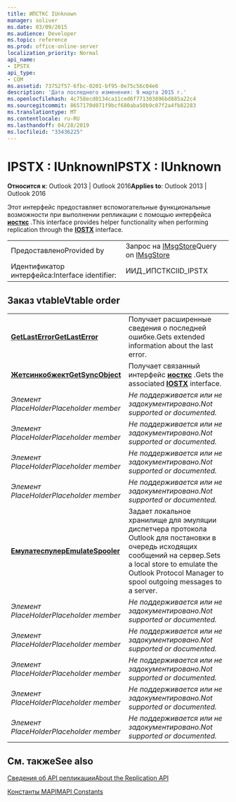 ```yaml
---
title: ИПСТКС IUnknown
manager: soliver
ms.date: 03/09/2015
ms.audience: Developer
ms.topic: reference
ms.prod: office-online-server
localization_priority: Normal
api_name:
- IPSTX
api_type:
- COM
ms.assetid: 73752f57-6fbc-0201-bf95-0e75c56c04e6
description: 'Дата последнего изменения: 9 марта 2015 г.'
ms.openlocfilehash: 4c758ecd0134ca11ced6f771303896bd885a22c4
ms.sourcegitcommit: 8657170d071f9bcf680aba50b9c07f2a4fb82283
ms.translationtype: MT
ms.contentlocale: ru-RU
ms.lasthandoff: 04/28/2019
ms.locfileid: "33436225"
---
```

# <a name="ipstx--iunknown"></a><span data-ttu-id="0a65e-103">IPSTX : IUnknown</span><span class="sxs-lookup"><span data-stu-id="0a65e-103">IPSTX : IUnknown</span></span>

  
  
<span data-ttu-id="0a65e-104">**Относится к**: Outlook 2013 | Outlook 2016</span><span class="sxs-lookup"><span data-stu-id="0a65e-104">**Applies to**: Outlook 2013 | Outlook 2016</span></span> 
  
<span data-ttu-id="0a65e-105">Этот интерфейс предоставляет вспомогательные функциональные возможности при выполнении репликации с помощью интерфейса **[иосткс](iostxiunknown.md)** .</span><span class="sxs-lookup"><span data-stu-id="0a65e-105">This interface provides helper functionality when performing replication through the **[IOSTX](iostxiunknown.md)** interface.</span></span> 
  
|||
|:-----|:-----|
|<span data-ttu-id="0a65e-106">Предоставлено</span><span class="sxs-lookup"><span data-stu-id="0a65e-106">Provided by</span></span>  <br/> |<span data-ttu-id="0a65e-107">Запрос на [IMsgStore](imsgstoreimapiprop.md)</span><span class="sxs-lookup"><span data-stu-id="0a65e-107">Query on [IMsgStore](imsgstoreimapiprop.md)</span></span> <br/> |
|<span data-ttu-id="0a65e-108">Идентификатор интерфейса:</span><span class="sxs-lookup"><span data-stu-id="0a65e-108">Interface identifier:</span></span>  <br/> |<span data-ttu-id="0a65e-109">ИИД_ИПСТКС</span><span class="sxs-lookup"><span data-stu-id="0a65e-109">IID_IPSTX</span></span>  <br/> |
   
## <a name="vtable-order"></a><span data-ttu-id="0a65e-110">Заказ vtable</span><span class="sxs-lookup"><span data-stu-id="0a65e-110">Vtable order</span></span>

|||
|:-----|:-----|
|<span data-ttu-id="0a65e-111">**[GetLastError](ipstx-getlasterror.md)**</span><span class="sxs-lookup"><span data-stu-id="0a65e-111">**[GetLastError](ipstx-getlasterror.md)**</span></span> <br/> |<span data-ttu-id="0a65e-112">Получает расширенные сведения о последней ошибке.</span><span class="sxs-lookup"><span data-stu-id="0a65e-112">Gets extended information about the last error.</span></span>  <br/> |
|<span data-ttu-id="0a65e-113">**[Жетсинкобжект](ipstx-getsyncobject.md)**</span><span class="sxs-lookup"><span data-stu-id="0a65e-113">**[GetSyncObject](ipstx-getsyncobject.md)**</span></span> <br/> |<span data-ttu-id="0a65e-114">Получает связанный интерфейс **[иосткс](iostxiunknown.md)** .</span><span class="sxs-lookup"><span data-stu-id="0a65e-114">Gets the associated **[IOSTX](iostxiunknown.md)** interface.</span></span>  <br/> |
| <span data-ttu-id="0a65e-115">*Элемент PlaceHolder*</span><span class="sxs-lookup"><span data-stu-id="0a65e-115">*Placeholder member*</span></span>  <br/> | <span data-ttu-id="0a65e-116">*Не поддерживается или не задокументировано.*</span><span class="sxs-lookup"><span data-stu-id="0a65e-116">*Not supported or documented.*</span></span>  <br/> |
| <span data-ttu-id="0a65e-117">*Элемент PlaceHolder*</span><span class="sxs-lookup"><span data-stu-id="0a65e-117">*Placeholder member*</span></span>  <br/> | <span data-ttu-id="0a65e-118">*Не поддерживается или не задокументировано.*</span><span class="sxs-lookup"><span data-stu-id="0a65e-118">*Not supported or documented.*</span></span>  <br/> |
| <span data-ttu-id="0a65e-119">*Элемент PlaceHolder*</span><span class="sxs-lookup"><span data-stu-id="0a65e-119">*Placeholder member*</span></span>  <br/> | <span data-ttu-id="0a65e-120">*Не поддерживается или не задокументировано.*</span><span class="sxs-lookup"><span data-stu-id="0a65e-120">*Not supported or documented.*</span></span>  <br/> |
| <span data-ttu-id="0a65e-121">*Элемент PlaceHolder*</span><span class="sxs-lookup"><span data-stu-id="0a65e-121">*Placeholder member*</span></span>  <br/> | <span data-ttu-id="0a65e-122">*Не поддерживается или не задокументировано.*</span><span class="sxs-lookup"><span data-stu-id="0a65e-122">*Not supported or documented.*</span></span>  <br/> |
|<span data-ttu-id="0a65e-123">**[Емулатеспулер](ipstx-emulatespooler.md)**</span><span class="sxs-lookup"><span data-stu-id="0a65e-123">**[EmulateSpooler](ipstx-emulatespooler.md)**</span></span> <br/> |<span data-ttu-id="0a65e-124">Задает локальное хранилище для эмуляции диспетчера протокола Outlook для постановки в очередь исходящих сообщений на сервер.</span><span class="sxs-lookup"><span data-stu-id="0a65e-124">Sets a local store to emulate the Outlook Protocol Manager to spool outgoing messages to a server.</span></span>  <br/> |
| <span data-ttu-id="0a65e-125">*Элемент PlaceHolder*</span><span class="sxs-lookup"><span data-stu-id="0a65e-125">*Placeholder member*</span></span>  <br/> | <span data-ttu-id="0a65e-126">*Не поддерживается или не задокументировано.*</span><span class="sxs-lookup"><span data-stu-id="0a65e-126">*Not supported or documented.*</span></span>  <br/> |
| <span data-ttu-id="0a65e-127">*Элемент PlaceHolder*</span><span class="sxs-lookup"><span data-stu-id="0a65e-127">*Placeholder member*</span></span>  <br/> | <span data-ttu-id="0a65e-128">*Не поддерживается или не задокументировано.*</span><span class="sxs-lookup"><span data-stu-id="0a65e-128">*Not supported or documented.*</span></span>  <br/> |
| <span data-ttu-id="0a65e-129">*Элемент PlaceHolder*</span><span class="sxs-lookup"><span data-stu-id="0a65e-129">*Placeholder member*</span></span>  <br/> | <span data-ttu-id="0a65e-130">*Не поддерживается или не задокументировано.*</span><span class="sxs-lookup"><span data-stu-id="0a65e-130">*Not supported or documented.*</span></span>  <br/> |
| <span data-ttu-id="0a65e-131">*Элемент PlaceHolder*</span><span class="sxs-lookup"><span data-stu-id="0a65e-131">*Placeholder member*</span></span>  <br/> | <span data-ttu-id="0a65e-132">*Не поддерживается или не задокументировано.*</span><span class="sxs-lookup"><span data-stu-id="0a65e-132">*Not supported or documented.*</span></span>  <br/> |
| <span data-ttu-id="0a65e-133">*Элемент PlaceHolder*</span><span class="sxs-lookup"><span data-stu-id="0a65e-133">*Placeholder member*</span></span>  <br/> | <span data-ttu-id="0a65e-134">*Не поддерживается или не задокументировано.*</span><span class="sxs-lookup"><span data-stu-id="0a65e-134">*Not supported or documented.*</span></span>  <br/> |
   
## <a name="see-also"></a><span data-ttu-id="0a65e-135">См. также</span><span class="sxs-lookup"><span data-stu-id="0a65e-135">See also</span></span>



[<span data-ttu-id="0a65e-136">Сведения об API репликации</span><span class="sxs-lookup"><span data-stu-id="0a65e-136">About the Replication API</span></span>](about-the-replication-api.md)
  
[<span data-ttu-id="0a65e-137">Константы MAPI</span><span class="sxs-lookup"><span data-stu-id="0a65e-137">MAPI Constants</span></span>](mapi-constants.md)


